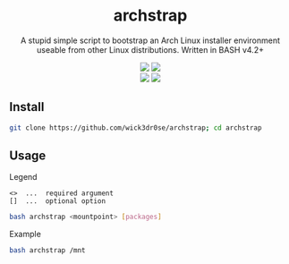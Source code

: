 <div align="center">
<h1>archstrap</h1>
<p>A stupid simple script to bootstrap an Arch Linux installer environment useable from other Linux distributions. Written in BASH v4.2+</p>
<img src="https://shields.io/badge/made-with%20%20bash-green?style=flat-square&color=d5c4a1&labelColor=1d2021&logo=gnu-bash">
<img src=https://img.shields.io/badge/Maintained%3F-yes-green.svg></img>
<br>
<img src="https://img.shields.io/github/license/wick3dr0se/archstrap?style=flat-square&logo=license">
<a href="https://discord.gg/W4mQqNnfSq">
<img src="https://discordapp.com/api/guilds/913584348937207839/widget.png?style=shield"/></a>
</div>

## Install
```bash
git clone https://github.com/wick3dr0se/archstrap; cd archstrap
```

## Usage
Legend
```
<>  ...  required argument
[]  ...  optional option
```

```bash
bash archstrap <mountpoint> [packages]
```

Example
```bash
bash archstrap /mnt
```
